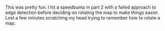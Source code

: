 This was pretty fun. I hit a speedbump in part 2 with a failed approach to edge detection before deciding on rotating the map to make things easier. Lost a few minutes scratching my head trying to remember how to rotate a map.
